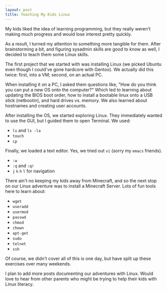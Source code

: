 ```yaml
---
layout: post
title: Teaching My Kids Linux 
---
```


My kids liked the idea of learning programming, but they really weren't
making much progress and would lose interest pretty quickly.  

As a result, I turned my attention to something more tangible for them.
After brainstorming a bit, and figuring sysadmin skills are good to know
as well, I decided to teach them some Linux skills.

The first project that we started with was installing Linux (we picked
Ubuntu even though I could've gone hardcore with Gentoo). We actually did
this twice: first, into a VM; second, on an actual PC.

When installing it on a PC, I asked them questions like, "How do you think
you can put a new OS onto the computer?"  Which led to learning about
updating the BIOS boot order, how to install a bootable linux onto a USB
stick (netbootin), and hard drives vs. memory.  We also learned about
hostnames and creating user accounts.

After installing the OS, we started exploring Linux.  They immediately
wanted to use the GUI, but I guided them to open Terminal. We used:

* `ls` and `ls -la`
* `touch`
* `cp`

Finally, we loaded a text editor.  Yes, we tried out `vi` (sorry my
`emacs` friends).

* `:w`
* `:q` and `:q!`
* `j` `k` `h` `l` for navigation

There ain't no keeping my kids away from Minecraft, and so the next stop
on our Linux adventure was to install a Minecraft Server.  Lots of fun
tools here to learn about:

* `wget`
* `useradd`
* `usermod`
* `passwd`
* `chmod`
* `chown`
* `apt-get`
* `sudo`
* `telnet`
* `ssh`

Of course, we didn't cover all of this is one day, but have split up these
exercises over many weekends.  

I plan to add more posts documenting our adventures with Linux.  Would
love to hear from other parents who might be trying to help their kids
with Linux literacy.
